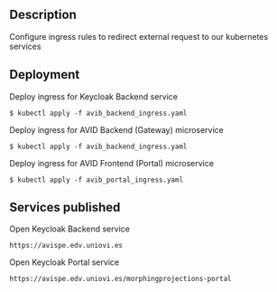 ## Description

Configure ingress rules to redirect external request to our kubernetes services

## Deployment

Deploy ingress for Keycloak Backend service

```
$ kubectl apply -f avib_backend_ingress.yaml
```

Deploy ingress for AVID Backend (Gateway) microservice

```
$ kubectl apply -f avib_backend_ingress.yaml
```

Deploy ingress for AVID Frontend (Portal) microservice

```
$ kubectl apply -f avib_portal_ingress.yaml
```

## Services published

Open Keycloak Backend service

```
https://avispe.edv.uniovi.es
```

Open Keycloak Portal service

```
https://avispe.edv.uniovi.es/morphingprojections-portal
```